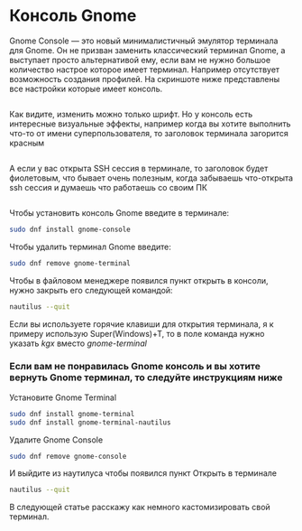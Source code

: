 # Консоль Gnome

Gnome Console — это новый минималистичный эмулятор терминала для Gnome. Он не призван заменить классический терминал Gnome, а выступает просто альтернативой ему, если вам не нужно большое количество настрое которое имеет терминал. Например отсутствует возможность создания профилей. На скриншоте ниже представлены все настройки которые имеет консоль.

<figure><img src="../../../.gitbook/assets/gnome-console-setting.png" alt=""><figcaption></figcaption></figure>

Как видите, изменить можно только шрифт. Но у консоль есть интересные визуальные эффекты, например когда вы хотите выполнить что-то от имени суперпользователя, то заголовок терминала загорится красным

<figure><img src="../../../.gitbook/assets/gnome-console-root.png" alt=""><figcaption></figcaption></figure>

А если у вас открыта SSH сессия в терминале, то заголовок будет фиолетовым, что бывает очень полезным, когда забываешь что-открыта ssh сессия и думаешь что работаешь со своим ПК

<figure><img src="../../../.gitbook/assets/gnome-console-ssh.png" alt=""><figcaption></figcaption></figure>

Чтобы установить консоль Gnome введите в терминале:

```bash
sudo dnf install gnome-console
```

Чтобы удалить терминал Gnome введите:

```bash
sudo dnf remove gnome-terminal
```

Чтобы в файловом менеджере появился пункт открыть в консоли, нужно закрыть его следующей командой:

```bash
nautilus --quit
```

Если вы используете горячие клавиши для открытия терминала, я к примеру использую Super(Windows)+T, то в поле команда нужно указать _kgx_ вместо _gnome-terminal_

### Если вам не понравилась Gnome консоль и вы хотите вернуть Gnome терминал, то следуйте инструкциям ниже

Установите Gnome Terminal

```bash
sudo dnf install gnome-terminal
sudo dnf install gnome-terminal-nautilus
```

Удалите Gnome Console

```bash
sudo dnf remove gnome-console
```

И выйдите из наутилуса чтобы появился пункт Открыть в терминале

```bash
nautilus --quit
```

В следующей статье расскажу как немного кастомизировать свой терминал.


